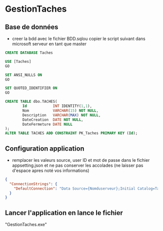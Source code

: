 # GestionTaches

## Base de données
- creer la bdd avec le fichier BDD.sqlou copier le script suivant dans microsoft serveur en tant que master
```SQL
CREATE DATABASE Taches

USE [Taches]
GO

SET ANSI_NULLS ON
GO

SET QUOTED_IDENTIFIER ON
GO

CREATE TABLE dbo.TACHES(
        Id            INT IDENTITY(1,1),
        Nom           VARCHAR(15) NOT NULL,
        Description   VARCHAR(MAX) NOT NULL,
        DateCreation  DATE NOT NULL,
        DateFermeture DATE NULL
);
ALTER TABLE TACHES ADD CONSTRAINT PK_Taches PRIMARY KEY (Id);
```

## Configuration application
- remplacer les valeurs source, user ID et mot de passe  dans le fichier appsetting.json et ne pas conserver les accolades
(ne laisser pas d'espace apres noté vos informations)
``` JSON
{
  "ConnectionStrings": {
    "DefaultConnection": "Data Source={Nomduserveur};Initial Catalog=Taches;Persist Security Info=True;User ID={NomUtilisateur};Password={Mot de passe};Trust Server Certificate=True",
  }
}
```
## Lancer l'application en lance le fichier 
"GestionTaches.exe"